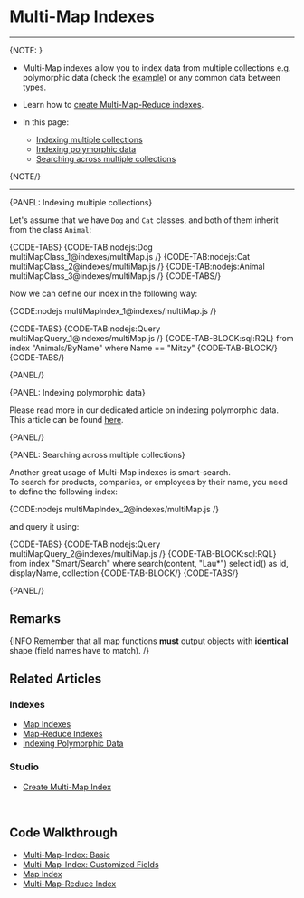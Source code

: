 # Multi-Map Indexes
---

{NOTE: }

* Multi-Map indexes allow you to index data from multiple collections e.g. polymorphic data (check the [example](../indexes/indexing-polymorphic-data)) 
  or any common data between types.  

* Learn how to [create Multi-Map-Reduce indexes](../indexes/map-reduce-indexes#creating-multi-map-reduce-indexes).  

* In this page:
  * [Indexing multiple collections](../indexes/multi-map-indexes#indexing-multiple-collections)
  * [Indexing polymorphic data](../indexes/multi-map-indexes#indexing-polymorphic-data)
  * [Searching across multiple collections](../indexes/multi-map-indexes#searching-across-multiple-collections)

{NOTE/}

---

{PANEL: Indexing multiple collections}

Let's assume that we have `Dog` and `Cat` classes, and both of them inherit from the class `Animal`:

{CODE-TABS}
{CODE-TAB:nodejs:Dog multiMapClass_1@indexes/multiMap.js /}
{CODE-TAB:nodejs:Cat multiMapClass_2@indexes/multiMap.js /}
{CODE-TAB:nodejs:Animal multiMapClass_3@indexes/multiMap.js /}
{CODE-TABS/}

Now we can define our index in the following way:

{CODE:nodejs multiMapIndex_1@indexes/multiMap.js /}

{CODE-TABS}
{CODE-TAB:nodejs:Query multiMapQuery_1@indexes/multiMap.js /}
{CODE-TAB-BLOCK:sql:RQL}
from index "Animals/ByName"
where Name == "Mitzy"
{CODE-TAB-BLOCK/}
{CODE-TABS/}

{PANEL/}

{PANEL: Indexing polymorphic data}

Please read more in our dedicated article on indexing polymorphic data.  
This article can be found [here](../indexes/indexing-polymorphic-data).

{PANEL/}

{PANEL: Searching across multiple collections}

Another great usage of Multi-Map indexes is smart-search.  
To search for products, companies, or employees by their name, you need to define the following index:

{CODE:nodejs multiMapIndex_2@indexes/multiMap.js /}

and query it using:

{CODE-TABS}
{CODE-TAB:nodejs:Query multiMapQuery_2@indexes/multiMap.js /}
{CODE-TAB-BLOCK:sql:RQL}
from index "Smart/Search" 
where search(content, "Lau*")
select id() as id, displayName, collection
{CODE-TAB-BLOCK/}
{CODE-TABS/}

{PANEL/}

## Remarks

{INFO Remember that all map functions **must** output objects with **identical** shape (field names have to match). /}

## Related Articles

### Indexes
- [Map Indexes](../indexes/map-indexes)
- [Map-Reduce Indexes](../indexes/map-reduce-indexes)
- [Indexing Polymorphic Data](../indexes/indexing-polymorphic-data)

### Studio
- [Create Multi-Map Index](../studio/database/indexes/create-multi-map-index)

<br/>

## Code Walkthrough

- [Multi-Map-Index: Basic](https://demo.ravendb.net/demos/csharp/multi-map-indexes/multi-map-index-basic)
- [Multi-Map-Index: Customized Fields](https://demo.ravendb.net/demos/csharp/multi-map-indexes/multi-map-index-customized-fields)
- [Map Index](https://demo.ravendb.net/demos/csharp/static-indexes/map-index)
- [Multi-Map-Reduce Index](https://demo.ravendb.net/demos/csharp/multi-map-indexes/multi-map-reduce-index)
